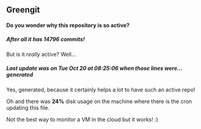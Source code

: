 ## Greengit

#### Do you wonder why this repository is so active?

##### After all it has 14796 commits!

But is it *really* active? Well...

##### Last update was on Tue Oct 20 at 08:25:06 when those lines were... generated

Yes, generated, because it certainly helps a lot to have such an active repo!

Oh and there was **24%** disk usage on the machine
where there is the cron updating this file.

Not the best way to monitor a VM in the cloud but it works! :)

